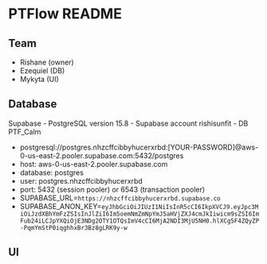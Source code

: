 # PTFlow README

## Team

- Rishane (owner)
- Ezequiel (DB)
- Mykyta (UI)

## Database

Supabase - PostgreSQL version 15.8 - Supabase account rishisunfit - DB PTF_Calm
- postgresql://postgres.nhzcffcibbyhucerxrbd:[YOUR-PASSWORD]@aws-0-us-east-2.pooler.supabase.com:5432/postgres
- host: aws-0-us-east-2.pooler.supabase.com
- database: postgres
- user: postgres.nhzcffcibbyhucerxrbd
- port: 5432 (session pooler) or 6543 (transaction pooler)
- SUPABASE_URL=`https://nhzcffcibbyhucerxrbd.supabase.co`
- SUPABASE_ANON_KEY=`eyJhbGciOiJIUzI1NiIsInR5cCI6IkpXVCJ9.eyJpc3MiOiJzdXBhYmFzZSIsInJlZiI6Im5oemNmZmNpYmJ5aHVjZXJ4cmJkIiwicm9sZSI6ImFub24iLCJpYXQiOjE3NDg2OTY1OTQsImV4cCI6MjA2NDI3MjU5NH0.hlXCg5F4ZQyZP-PqmYmStP0iqghhxBr3Bz8gLRK9y-w`
            
## UI
